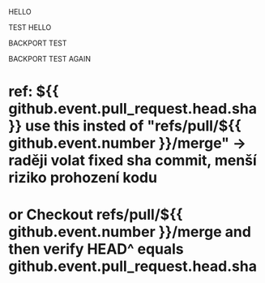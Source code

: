 HELLO

TEST HELLO

BACKPORT TEST

BACKPORT TEST AGAIN

#  ref: ${{ github.event.pull_request.head.sha }} use this insted of "refs/pull/${{ github.event.number }}/merge" -> raději volat fixed sha commit, menší riziko prohození kodu
# or Checkout refs/pull/${{ github.event.number }}/merge and then verify HEAD^ equals github.event.pull_request.head.sha
